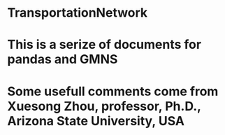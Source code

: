 # TransportationNetwork
# This is a serize of documents for pandas and GMNS
# Some usefull comments come from Xuesong Zhou, professor, Ph.D., Arizona State University, USA
